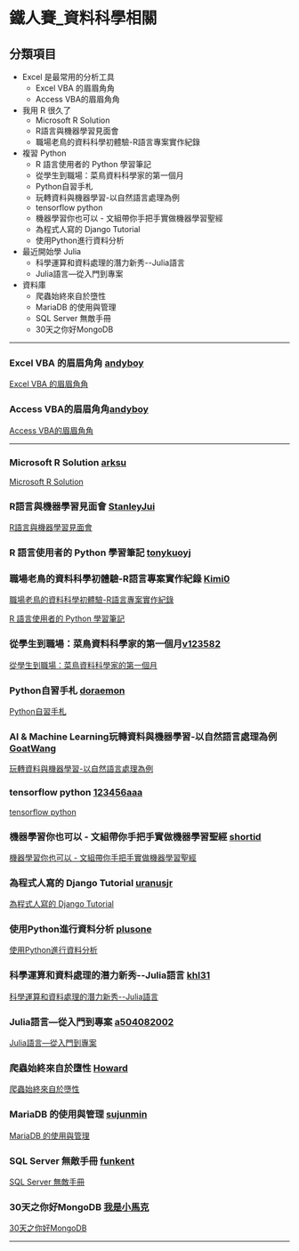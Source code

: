 # 鐵人賽_資料科學相關

## 分類項目

* Excel 是最常用的分析工具
    - Excel VBA 的眉眉角角
    - Access VBA的眉眉角角
* 我用 R 很久了
    - Microsoft R Solution
    - R語言與機器學習見面會
    - 職場老鳥的資料科學初體驗-R語言專案實作紀錄
* 複習 Python
    - R 語言使用者的 Python 學習筆記
    - 從學生到職場：菜鳥資料科學家的第一個月
    - Python自習手札
    - 玩轉資料與機器學習-以自然語言處理為例
    - tensorflow python
    - 機器學習你也可以 - 文組帶你手把手實做機器學習聖經
    - 為程式人寫的 Django Tutorial
    - 使用Python進行資料分析
* 最近開始學 Julia
    - 科學運算和資料處理的潛力新秀--Julia語言
    - Julia語言—從入門到專案
* 資料庫
    - 爬蟲始終來自於墮性
    - MariaDB 的使用與管理
    - SQL Server 無敵手冊
    - 30天之你好MongoDB

<hr />

### Excel VBA 的眉眉角角 [andyboy](https://ithelp.ithome.com.tw/users/20007221/profile)

[Excel VBA 的眉眉角角](https://ithelp.ithome.com.tw/ironman/articles/833)

### Access VBA的眉眉角角[andyboy]()

[Access VBA的眉眉角角](https://ithelp.ithome.com.tw/users/20007221/ironman/1071)

<hr />

### Microsoft R Solution [arksu]()

[Microsoft R Solution](https://ithelp.ithome.com.tw/users/20103333/ironman/1545)

### R語言與機器學習見面會 [StanleyJui](https://ithelp.ithome.com.tw/users/20103434/profile)

[R語言與機器學習見面會](https://ithelp.ithome.com.tw/ironman/articles/1056)

### R 語言使用者的 Python 學習筆記 [tonykuoyj](https://ithelp.ithome.com.tw/users/20103511/profile)

### 職場老鳥的資料科學初體驗-R語言專案實作紀錄 [Kimi0 ]()

[職場老鳥的資料科學初體驗-R語言專案實作紀錄](https://ithelp.ithome.com.tw/users/20107033/ironman/1437)


[R 語言使用者的 Python 學習筆記](https://ithelp.ithome.com.tw/ironman/articles/1077)

### 從學生到職場：菜鳥資料科學家的第一個月[v123582]()

[從學生到職場：菜鳥資料科學家的第一個月](https://ithelp.ithome.com.tw/users/20091368/ironman/1110)

### Python自習手札 [doraemon]()

[Python自習手札](https://ithelp.ithome.com.tw/users/20107398/ironman/1516)

### AI & Machine Learning玩轉資料與機器學習-以自然語言處理為例 [GoatWang]()

[玩轉資料與機器學習-以自然語言處理為例](https://ithelp.ithome.com.tw/users/20107576/ironman/1450)

### tensorflow python [123456aaa]()

[tensorflow python](https://ithelp.ithome.com.tw/users/20107535/ironman/1416)

### 機器學習你也可以 - 文組帶你手把手實做機器學習聖經 [shortid]()

[機器學習你也可以 - 文組帶你手把手實做機器學習聖經](https://ithelp.ithome.com.tw/users/20107850/ironman/1566)

### 為程式人寫的 Django Tutorial [uranusjr](https://ithelp.ithome.com.tw/users/20091495/profile)

[為程式人寫的 Django Tutorial](https://ithelp.ithome.com.tw/ironman/articles/844)


### 使用Python進行資料分析 [plusone]()

[使用Python進行資料分析](https://ithelp.ithome.com.tw/users/20107514/ironman/1399)

### 科學運算和資料處理的潛力新秀--Julia語言 [khl31](https://ithelp.ithome.com.tw/users/20091968/profile)

[科學運算和資料處理的潛力新秀--Julia語言](https://ithelp.ithome.com.tw/ironman/articles/970)


### Julia語言—從入門到專案 [a504082002 ]()

[Julia語言—從入門到專案](https://ithelp.ithome.com.tw/users/20103529/ironman/1141)


### 爬蟲始終來自於墮性 [Howard]()

[爬蟲始終來自於墮性](https://ithelp.ithome.com.tw/users/20107159/ironman/1325?page=1)


### MariaDB 的使用與管理 [sujunmin]()

[MariaDB 的使用與管理](https://ithelp.ithome.com.tw/users/20103536/ironman/1085)

### SQL Server 無敵手冊 [funkent](https://ithelp.ithome.com.tw/users/20002493/profile)

[SQL Server 無敵手冊](https://ithelp.ithome.com.tw/ironman/articles/69)

### 30天之你好MongoDB [我是小馬克](https://ithelp.ithome.com.tw/users/20089358/profile)

[30天之你好MongoDB](https://ithelp.ithome.com.tw/ironman/articles/1064)


<hr />
